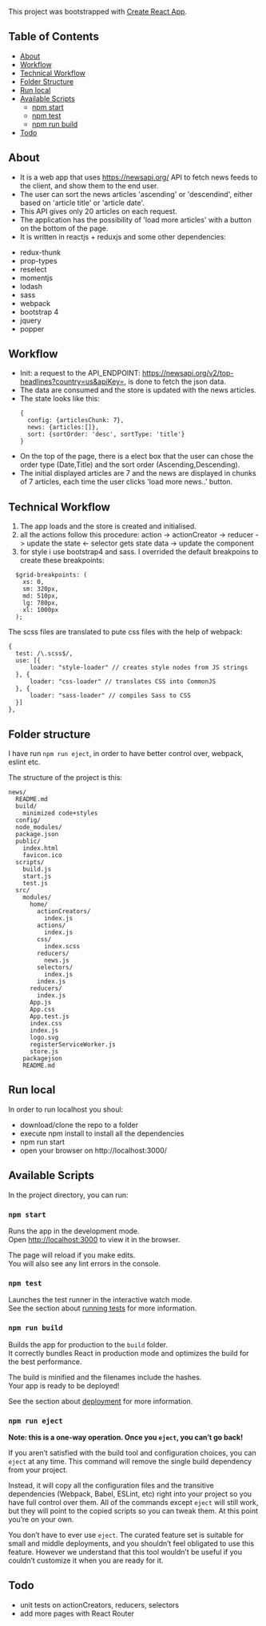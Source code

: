 This project was bootstrapped with [Create React App](https://github.com/facebookincubator/create-react-app).


## Table of Contents
- [About](#about)
- [Workflow](#workflow)
- [Technical Workflow](#technical-workflow)
- [Folder Structure](#folder-structure)
- [Run local](#run-local)
- [Available Scripts](#available-scripts)
  - [npm start](#npm-start)
  - [npm test](#npm-test)
  - [npm run build](#npm-run-build)
- [Todo](#todo)


## About
* It is a web app that uses https://newsapi.org/ API to fetch news feeds to the client, and show them to the end user.
* The user can sort the news articles  'ascending' or 'descendind', either based on 'article title' or 'article date'.
* This API gives only 20 articles on each request.
* The application has the possibility of 'load more articles' with a button on the bottom of the page.
* It is written in reactjs + reduxjs and some other dependencies:
- redux-thunk
- prop-types
- reselect
- momentjs
- lodash
- sass
- webpack
- bootstrap 4
- jquery
- popper

## Workflow

* Init: a request to the API_ENDPOINT: https://newsapi.org/v2/top-headlines?country=us&apiKey=<userApiKey>, is done to fetch the json data.
* The data are consumed and the store is updated with the news articles.
* The state looks like this:
  ```
  {
    config: {articlesChunk: 7},
    news: {articles:[]},
    sort: {sortOrder: 'desc', sortType: 'title'}
  }
  ```
* On the top of the page, there is a elect box that the user can chose the 
order type (Date,Title) and the sort order (Ascending,Descending).
* The initial displayed articles are 7 and the news are displayed in chunks of 7 articles, each time the user clicks 'load more news..' button.

## Technical Workflow
1. The app loads and the store is created and initialised.
2. all the actions follow this procedure:
 action -> actionCreator -> reducer -> update the state <- selector gets state data -> update the component
2. for style i use bootstrap4 and sass. I overrided the default breakpoins to create these breakpoints:
```
  $grid-breakpoints: (
    xs: 0,
    sm: 320px,
    md: 510px,
    lg: 780px,
    xl: 1000px
  );
```
  The scss files are translated to pute css files with the help of webpack:
  ```
  {
    test: /\.scss$/,
    use: [{
        loader: "style-loader" // creates style nodes from JS strings
    }, {
        loader: "css-loader" // translates CSS into CommonJS
    }, {
        loader: "sass-loader" // compiles Sass to CSS
    }]
  },
  ```
## Folder structure

I have run `npm run eject`, in order to have better control over, 
webpack, eslint etc.

The structure of the project is this:
```
news/
  README.md
  build/
    minimized code+styles
  config/
  node_modules/
  package.json
  public/
    index.html
    favicon.ico
  scripts/
    build.js
    start.js
    test.js
  src/
    modules/
      home/
        actionCreators/
          index.js
        actions/
          index.js
        css/
          index.scss
        reducers/
          news.js
        selectors/
          index.js
        index.js
      reducers/
        index.js
      App.js
      App.css
      App.test.js
      index.css
      index.js
      logo.svg
      registerServiceWorker.js
      store.js
    packagejson
    README.md
```

## Run local

In order to run localhost you shoul:

* download/clone the repo to a folder
* execute npm install to install all the dependencies
* npm run start
* open your browser on http://localhost:3000/

## Available Scripts

In the project directory, you can run:

### `npm start`

Runs the app in the development mode.<br>
Open [http://localhost:3000](http://localhost:3000) to view it in the browser.

The page will reload if you make edits.<br>
You will also see any lint errors in the console.

### `npm test`

Launches the test runner in the interactive watch mode.<br>
See the section about [running tests](#running-tests) for more information.

### `npm run build`

Builds the app for production to the `build` folder.<br>
It correctly bundles React in production mode and optimizes the build for the best performance.

The build is minified and the filenames include the hashes.<br>
Your app is ready to be deployed!

See the section about [deployment](#deployment) for more information.

### `npm run eject`

**Note: this is a one-way operation. Once you `eject`, you can’t go back!**

If you aren’t satisfied with the build tool and configuration choices, you can `eject` at any time. This command will remove the single build dependency from your project.

Instead, it will copy all the configuration files and the transitive dependencies (Webpack, Babel, ESLint, etc) right into your project so you have full control over them. All of the commands except `eject` will still work, but they will point to the copied scripts so you can tweak them. At this point you’re on your own.

You don’t have to ever use `eject`. The curated feature set is suitable for small and middle deployments, and you shouldn’t feel obligated to use this feature. However we understand that this tool wouldn’t be useful if you couldn’t customize it when you are ready for it.

## Todo

* unit tests on actionCreators, reducers, selectors
* add more pages with React Router
